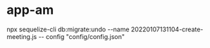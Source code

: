 # app-am

npx sequelize-cli db:migrate:undo --name 20220107131104-create-meeting.js --
config "config/config.json"
